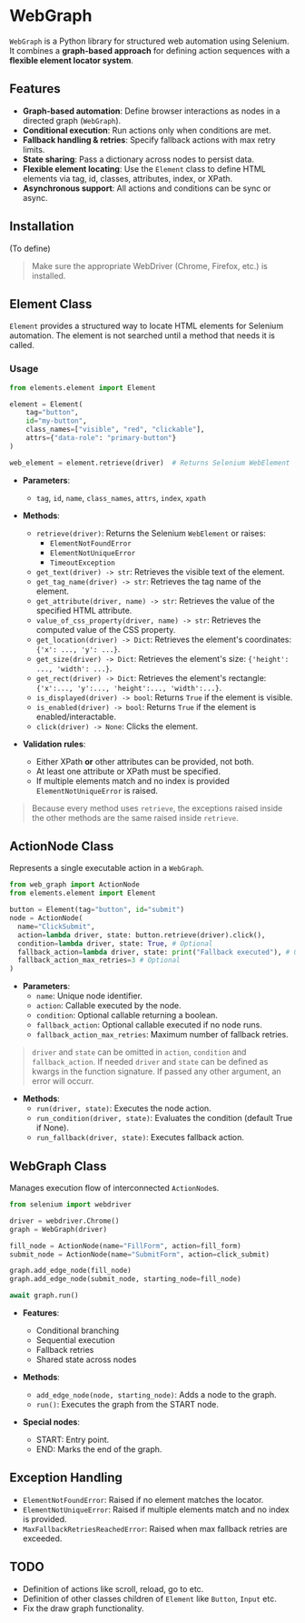 # WebGraph

`WebGraph` is a Python library for structured web automation using Selenium. 
It combines a **graph-based approach** for defining action sequences 
with a **flexible element locator system**.

## Features

- **Graph-based automation**: Define browser interactions as nodes in a directed graph (`WebGraph`).
- **Conditional execution**: Run actions only when conditions are met.
- **Fallback handling & retries**: Specify fallback actions with max retry limits.
- **State sharing**: Pass a dictionary across nodes to persist data.
- **Flexible element locating**: Use the `Element` class to define HTML elements via tag, id, classes, attributes, index, or XPath.
- **Asynchronous support**: All actions and conditions can be sync or async.

## Installation

(To define)

> Make sure the appropriate WebDriver (Chrome, Firefox, etc.) is installed.

## Element Class

`Element` provides a structured way to locate HTML elements for Selenium automation.
The element is not searched until a method that needs it is called.

### Usage

```python
from elements.element import Element

element = Element(
    tag="button",
    id="my-button",
    class_names=["visible", "red", "clickable"],
    attrs={"data-role": "primary-button"}
)

web_element = element.retrieve(driver)  # Returns Selenium WebElement
```

- **Parameters**:
  - `tag`, `id`, `name`, `class_names`, `attrs`, `index`, `xpath`
- **Methods**:
  - `retrieve(driver)`: Returns the Selenium `WebElement` or raises:
    - `ElementNotFoundError`
    - `ElementNotUniqueError`
    - `TimeoutException`
  - `get_text(driver) -> str`: Retrieves the visible text of the element.
  - `get_tag_name(driver) -> str`: Retrieves the tag name of the element.
  - `get_attribute(driver, name) -> str`: Retrieves the value of the specified HTML attribute.
  - `value_of_css_property(driver, name) -> str`: Retrieves the computed value of the CSS property.
  - `get_location(driver) -> Dict`: Retrieves the element's coordinates: `{'x': ..., 'y': ...}`.
  - `get_size(driver) -> Dict`: Retrieves the element's size: `{'height': ..., 'width': ...}`.
  - `get_rect(driver) -> Dict`: Retrieves the element's rectangle: `{'x':..., 'y':..., 'height':..., 'width':...}`.
  - `is_displayed(driver) -> bool`: Returns `True` if the element is visible.
  - `is_enabled(driver) -> bool`: Returns `True` if the element is enabled/interactable.
  - `click(driver) -> None`: Clicks the element.

- **Validation rules**:
  - Either XPath **or** other attributes can be provided, not both.
  - At least one attribute or XPath must be specified.
  - If multiple elements match and no index is provided `ElementNotUniqueError` is raised.

> Because every method uses `retrieve`, the exceptions raised inside the other methods are the same raised inside `retrieve`.

## ActionNode Class

Represents a single executable action in a `WebGraph`.

```python
from web_graph import ActionNode
from elements.element import Element

button = Element(tag="button", id="submit")
node = ActionNode(
  name="ClickSubmit",
  action=lambda driver, state: button.retrieve(driver).click(),
  condition=lambda driver, state: True, # Optional
  fallback_action=lambda driver, state: print("Fallback executed"), # Optional
  fallback_action_max_retries=3 # Optional
)
```

- **Parameters**:
  - `name`: Unique node identifier.
  - `action`: Callable executed by the node.
  - `condition`: Optional callable returning a boolean.
  - `fallback_action`: Optional callable executed if no node runs.
  - `fallback_action_max_retries`: Maximum number of fallback retries.
> `driver` and `state` can be omitted in `action`, `condition` and `fallback_action`. If needed `driver` and `state` can be defined as kwargs in the function signature. If passed any other argument, an error will occurr.

- **Methods**:
  - `run(driver, state)`: Executes the node action.
  - `run_condition(driver, state)`: Evaluates the condition (default True if None).
  - `run_fallback(driver, state)`: Executes fallback action.

## WebGraph Class

Manages execution flow of interconnected `ActionNode`s.

```python
from selenium import webdriver

driver = webdriver.Chrome()
graph = WebGraph(driver)

fill_node = ActionNode(name="FillForm", action=fill_form)
submit_node = ActionNode(name="SubmitForm", action=click_submit)

graph.add_edge_node(fill_node)
graph.add_edge_node(submit_node, starting_node=fill_node)

await graph.run()
```

- **Features**:
  - Conditional branching
  - Sequential execution
  - Fallback retries
  - Shared state across nodes

- **Methods**:
  - `add_edge_node(node, starting_node)`: Adds a node to the graph.
  - `run()`: Executes the graph from the START node.

- **Special nodes**:
  - START: Entry point.
  - END: Marks the end of the graph.

## Exception Handling

- `ElementNotFoundError`: Raised if no element matches the locator.
- `ElementNotUniqueError`: Raised if multiple elements match and no index is provided.
- `MaxFallbackRetriesReachedError`: Raised when max fallback retries are exceeded.

## TODO

- Definition of actions like scroll, reload, go to etc.
- Definition of other classes children of `Element` like `Button`, `Input` etc.
- Fix the draw graph functionality.